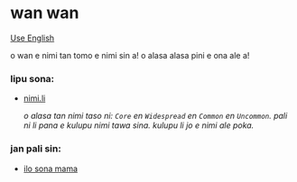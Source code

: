 # wan wan

[Use English](README.md)

o wan e nimi tan tomo e nimi sin a! o alasa alasa pini e ona ale a!

### lipu sona:
* [nimi.li](https://nimi.li/)

    *o alasa tan nimi taso ni: `Core` en `Widespread` en `Common` en `Uncommon`. pali ni li pana e kulupu nimi tawa sina. kulupu li jo e nimi ale poka.*

### jan pali sin:
* [ilo sona mama](https://github.com/vZekii/alchemy)
